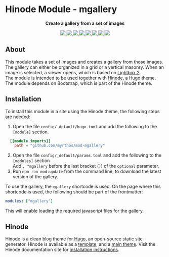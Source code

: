 <!-- CSpell:ignore Hinode mgallery Lightbox shortcode frontmatter  -->
# Hinode Module - mgallery

<!-- Markdownlint-disable MD033 -->
<!-- Tagline -->
<p align="center">
    <b>Create a gallery from a set of images</b>
    <br />
</p>

<!-- Badges -->
<p align="center">
    <a href="https://gohugo.io" alt="Hugo website">
        <img src="https://img.shields.io/badge/generator-hugo-brightgreen">
    </a>
    <a href="https://gethinode.com" alt="Hinode theme">
        <img src="https://img.shields.io/badge/theme-hinode-blue">
    </a>
    <a href="https://github.com/myrthos/mod-mgallery/releases" alt="Last release">
        <img src="https://img.shields.io/github/v/release/myrthos/mod-mgallery">
    </a>
    <a href="https://github.com/myrthos/mod-mgallery/releases" alt="Release date">
        <img src="https://img.shields.io/github/release-date/myrthos/mod-mgallery">
    </a>
    <a href="https://github.com/myrthos/mod-mgallery/commits/main" alt="Last commit">
        <img src="https://img.shields.io/github/last-commit/myrthos/mod-mgallery/main">
    </a>
    <a href="https://github.com/myrthos/mod-mgallery/labels/bug" alt="bugs">
        <img src="https://img.shields.io/github/issues/myrthos/mod-mgallery/bug">
    </a>
    <a href="https://github.com/myrthos/mod-mgallery/pulls" alt="Pulls">
        <img src="https://img.shields.io/github/issues-pr/myrthos/mod-mgallery">
    </a>
    <a href="https://github.com/myrthos/mod-mgallery/blob/main/LICENSE" alt="License">
        <img src="https://img.shields.io/github/license/myrthos/mod-mgallery">
    </a>
</p>

## About

This module takes a set of images and creates a gallery from those images. The gallery can either be organized in a grid or a vertical masonry. When an image is selected, a viewer opens, which is based on [Lightbox 2][lightbox].  
The module is intended to be used together with [Hinode](#hinode), a Hugo theme. The module depends on Bootstrap, which is part of the Hinode theme.

## Installation

To install this module in a site using the Hinode theme, the following steps are needed:

1. Open the file `config/_default/hugo.toml` and add the following to the `[module]` section.

```toml
  [[module.imports]]
    path = "github.com/myrthos/mod-mgallery"
```
<!-- Markdownlint-disable MD029 -->
2. Open the file `config/_default/params.toml` and add the following to the `[modules]` section  
   Add `, "mgallery` before the last bracket (`]`) of the `optional` parameter.
3. Run `npm run mod:update` from the command line, to download the latest version of the gallery.
<!-- Markdownlint-enable MD029 -->

To use the gallery, the `mgallery` shortcode is used. On the page where this shortcode is used, the following should be part of the frontmatter:

```yaml
modules: ["mgallery"]
```

This will enable loading the required javascript files for the gallery.

## Hinode

Hinode is a clean blog theme for [Hugo][hugo], an open-source static site generator. Hinode is available as a [template][repository_template], and a [main theme][repository]. Visit the Hinode documentation site for [installation instructions][hinode_docs].

<!-- MARKDOWN LINKS -->
[hugo]: https://gohugo.io
[hinode_docs]: https://gethinode.com
[repository]: https://github.com/gethinode/hinode.git
[repository_template]: https://github.com/gethinode/template.git
[lightbox]: https://lokeshdhakar.com/projects/lightbox2/
